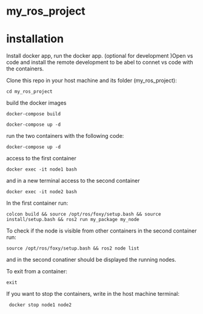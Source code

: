 # my_ros_project

# installation
Install docker app, run the docker app.
(optional for development )Open vs code and install the remote development to be abel to connet vs code with the containers. 

Clone this repo in your host machine and its folder (my_ros_project):

```
cd my_ros_project
```

build the docker images
```
docker-compose build
```

```
docker-compose up -d
```

run the two containers with the following code:
```
docker-compose up -d
```

access to the first container
```
docker exec -it node1 bash
```

and in a new terminal
access to the second container
```
docker exec -it node2 bash
```

In the first container run:
```
colcon build && source /opt/ros/foxy/setup.bash && source install/setup.bash && ros2 run my_package my_node
```

To check if the node is visible from other containers  in the second container run:

```
source /opt/ros/foxy/setup.bash && ros2 node list
```

and in the second conatiner should be displayed the running nodes.

To exit from a container:

```
exit
```

If you want to stop the containers, write in the host machine terminal:

```
 docker stop node1 node2
```







